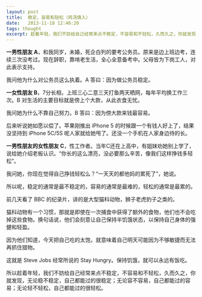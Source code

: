 ```yaml
---
layout: post
title:  稳定，容易和轻松（鸡汤慎入）
date:   2013-11-18 12:46:20
tags: thought
excerpt: 趁着年轻，我们不妨给自己经常来点不稳定，不容易和不轻松，久而久之，你就发现，无论稳不稳定，自己都能过的很稳定；无论容不容易，自己都能过的容易；无论轻不轻松，自己都能过的很轻松。
---
```

**一男性朋友 A**，和我同岁，未婚，死企白列的要考公务员。原来是边上班边考，连续三次没考过。现在辞职，靠啃老生活，全心全意备考中。父母皆为下岗工人，对此表示支持。

我问他为什么对公务员这么执着。A 答曰：因为做公务员稳定。

**一女性朋友 B**，7分长相，上班三心二意三天打鱼两天晒网，每年平均换工作三次。B 对生活的主要目标就是傍上个大款，从此衣食无忧。

我问她为什么不靠自己努力。B 答曰：因为傍大款来钱最容易。

后来听说她如愿以偿了。苹果刚推出 iPhone 5 的时候跟一个有钱人好上了，结果没坚持到 iPhone 5C/5S 呢人家就给她甩了。还没一个手机在人家身边待的长。

**一男性朋友的女性朋友 C**，性工作者。当年C还在上高中，有姐妹劝她别上学了，说给她介绍老板认识。“你长的这么漂亮，没必要那么辛苦，像我们这样挣钱多轻松”。

我问她，你现在觉得自己挣钱轻松么？“一天天的都他妈的累死了”，她说。

所以呢，稳定的通常是最不稳定的，容易的通常是最难的，轻松的通常是最累的。

前几天看了 BBC 的纪录片，讲的是大型猫科动物，狮子老虎豹子之类的。

猫科动物有一个习惯，那就是即使在一次捕食中获得了额外的食物，他们也不会吃掉这些食物。换句话说，他们会刻意让自己保持半饥饿状态，以保持自己身体的强健和轻盈。

因为他们知道，今天把自己吃的太饱，就意味着自己明天可能因为不够敏捷而无法再抓住猎物。

这就是 Steve Jobs 经常所说的 Stay Hungry。保持饥饿，就可以永远有饭吃。

所以趁着年轻，我们不妨给自己经常来点不稳定，不容易和不轻松，久而久之，你就发现，无论稳不稳定，自己都能过的很稳定；无论容不容易，自己都能过的容易；无论轻不轻松，自己都能过的很轻松。